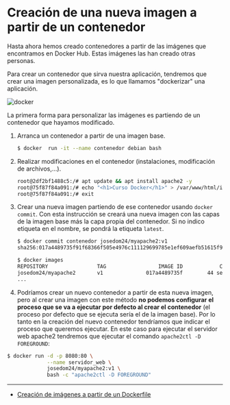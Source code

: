 # Creación de una nueva imagen a partir de un contenedor

Hasta ahora hemos creado contenedores a partir de las imágenes que encontramos en Docker Hub. Estas imágenes las han creado otras personas.

Para crear un contenedor que sirva nuestra aplicación, tendremos que crear una imagen personalizada, es lo que llamamos "dockerizar" una aplicación.

![docker](img/build.png)

La primera forma para personalizar las imágenes es partiendo de un contenedor que hayamos modificado. 

1. Arranca un contenedor a partir de una imagen base.

    ```bash
    $ docker  run -it --name contenedor debian bash
    ```

2. Realizar modificaciones en el contenedor (instalaciones, modificación de archivos,...).

    ```bash
    root@2df2bf1488c5:/# apt update && apt install apache2 -y
    root@75f87f84a091:/# echo "<h1>Curso Docker</h1>" > /var/www/html/index.html
    root@75f87f84a091:/# exit
    ```

3. Crear una nueva imagen partiendo de ese contenedor usando `docker commit`. Con esta instrucción se creará una nueva imagen con las capas de la imagen base más la capa propia del contenedor. Si no indico etiqueta en el nombre, se pondrá la etiqueta `latest`.

    ```bash
    $ docker commit contenedor josedom24/myapache2:v1
    sha256:017a4489735f91f68366f505e4976c111129699785e1ef609aefb51615f98fc4

    $ docker images
    REPOSITORY                TAG                 IMAGE ID            CREATED             SIZE
    josedom24/myapache2       v1              017a4489735f        44 seconds ago      243MB
    ...
    ```

4. Podríamos crear un nuevo contenedor a partir de esta nueva imagen, pero al crear una imagen con este método **no podemos configurar el proceso que se va a ejecutar por defecto al crear el contenedor** (el proceso por defecto que se ejecuta sería el de la imagen base). Por lo tanto en la creación del nuevo contenedor tendríamos que indicar el proceso que queremos ejecutar. En este caso para ejecutar el servidor web apache2 tendremos que ejecutar el comando `apache2ctl -D FOREGROUND`:

```bash
$ docker run -d -p 8080:80 \
             --name servidor_web \
             josedom24/myapache2:v1 \
             bash -c "apache2ctl -D FOREGROUND"
```

---

* [Creación de imágenes a partir de un Dockerfile](dockerfile.md)
